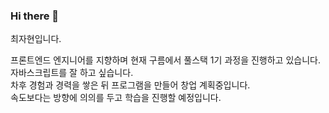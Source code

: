 ### Hi there 👋

최자현입니다.

프론트엔드 엔지니어를 지향하며 현재 구름에서 풀스택 1기 과정을 진행하고 있습니다.<br>
자바스크립트를 잘 하고 싶습니다.<br>
차후 경험과 경력을 쌓은 뒤 프로그램을 만들어 창업 계획중입니다.<br>
속도보다는 방향에 의의를 두고 학습을 진행할 예정입니다.

<!--
**JahyunChoi/JahyunChoi** is a ✨ _special_ ✨ repository because its `README.md` (this file) appears on your GitHub profile.

Here are some ideas to get you started:

- 🔭 I’m currently working on ...
- 🌱 I’m currently learning ...
- 👯 I’m looking to collaborate on ...
- 🤔 I’m looking for help with ...
- 💬 Ask me about ...
- 📫 How to reach me: ...
- 😄 Pronouns: ...
- ⚡ Fun fact: ...
-->
